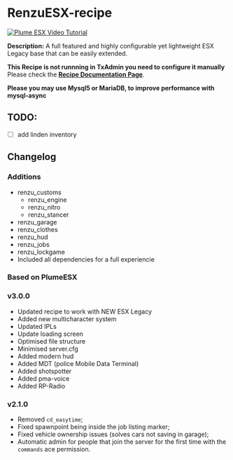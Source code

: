 # RenzuESX-recipe

[![Plume ESX Video Tutorial](https://i.imgur.com/jjUbS1Z.png)](https://www.youtube.com/watch?v=iGfwUCO0RZQ)

**Description:** A full featured and highly configurable yet lightweight ESX Legacy base that can be easily extended.  

**This Recipe is not runnning in TxAdmin you need to configure it manually**
Please check the [**Recipe Documentation Page**](https://github.com/tabarra/txAdmin/blob/master/docs/recipe.md).

**Please you may use Mysql5 or MariaDB, to improve performance with mysql-async**

## TODO:
- [ ] add linden inventory

## Changelog

### Additions
- renzu_customs 
  - renzu_engine
  - renzu_nitro
  - renzu_stancer
- renzu_garage
- renzu_clothes
- renzu_hud
- renzu_jobs
- renzu_lockgame
- Included all dependencies for a full experiencie

### Based on PlumeESX
### v3.0.0
- Updated recipe to work with NEW ESX Legacy
- Added new multicharacter system
- Updated IPLs
- Update loading screen
- Optimised file structure
- Minimised server.cfg
- Added modern hud
- Added MDT (police Mobile Data Terminal)
- Added shotspotter
- Added pma-voice
- Added RP-Radio

### v2.1.0
- Removed `cd_easytime`;
- Fixed spawnpoint being inside the job listing marker;
- Fixed vehicle ownership issues (solves cars not saving in garage);
- Automatic admin for people that join the server for the first time with the `commands` ace permission.
